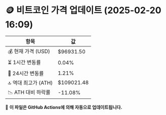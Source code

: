 # 🪙 비트코인 가격 업데이트 (2025-02-20 16:09)

| 항목                | 값 |
|--------------------|----------------|
| 💰 현재 가격 (USD) | $96931.50 |
| ⏳ 1시간 변동률    | 0.04% |
| 📆 24시간 변동률   | 1.21% |
| 🔝 역대 최고가 (ATH) | $109021.48 |
| 📉 ATH 대비 하락률 | -11.08% |

🔄 **이 파일은 GitHub Actions에 의해 자동으로 업데이트됩니다.**
